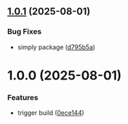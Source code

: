 ## [1.0.1](https://github.com/electroluxcode/semantic-release-bolierplate/compare/v1.0.0...v1.0.1) (2025-08-01)


### Bug Fixes

* simply package ([d795b5a](https://github.com/electroluxcode/semantic-release-bolierplate/commit/d795b5a0eb25813d939495a5a373366f23641d18))

# 1.0.0 (2025-08-01)


### Features

* trigger build ([0ece144](https://github.com/electroluxcode/semantic-release-bolierplate/commit/0ece1447e25f1de3de40bb96dc955bf2ee1c2b3a))
